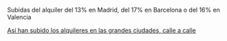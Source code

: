 Subidas del alquiler del 13% en Madrid, del 17% en Barcelona o del 16% en Valencia

[Así han subido los alquileres en las grandes ciudades, calle a calle](https://www.eldiario.es/economia/subido-alquiler-grandes-ciudades-calle_0_1044296362.html)